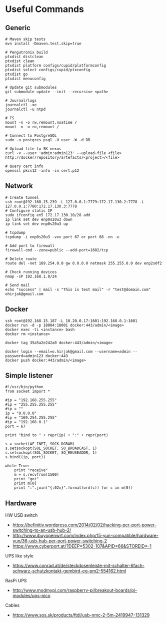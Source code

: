 # Useful Commands
## Generic
```
# Maven skip tests
mvn install -Dmaven.test.skip=true
 
# Pengutronix build
ptxdist distclean
ptxdist clean
ptxdist platform configs/cupid/platformconfig
ptxdist select configs/cupid/ptxconfig
ptxdist go
ptxdist menuconfig
 
# Update git submodules
git submodule update --init --recursive <path>
 
# Journal/logs
journalctl -xe
journalctl -u ntpd
 
# FS
mount -n -o rw,remount,noatime /
mount -n -o ro,remount /
 
# Connect to PostgreSQL
sudo -u postgres psql -U user -W -d DB
 
# Upload file to SK nexus
curl -v --user 'admin:admin123' --upload-file <file> http://docker/repository/artefacts/<project>/<file>

# Query cert info
openssl pkcs12 -info -in cert.p12 
```
## Network
```
# Create tunnel
ssh root@192.168.15.239 -L 127.0.0.1:7779:172.17.130.2:7778 -L 127.0.0.1:7780:172.17.130.3:7778
# Configure static IP
sudo ifconfig en5 172.17.130.10/28 add
ip link set dev enp0s20u3 down
ip link set dev enp0s20u3 up

# tcpdump
tcpdump -i enp0s20u3 -vvv port 67 or port 68 -nn -e

# Add port to firewall
firewall-cmd --zone=public --add-port=1602/tcp

# Delete route
route del -net 169.254.0.0 gw 0.0.0.0 netmask 255.255.0.0 dev enp2s0f2

# Check running devices
nmap -sP 192.168.1.0/24

# Send mail
echo "success" | mail -s "This is test mail" -r "test@domain.com" ohirjak@gmail.com
```
## Docker
```
ssh root@192.168.15.187 -L 10.20.0.17:1601:192.168.0.1:1601
docker run -d -p 18004:18001 docker:443/admin/<image>
docker exec -ti <instance> bash
docker rm <instance>

docker tag 35a5a2e242a0 docker:443/admin/<image>

docker login --email=o.hirjak@gmail.com --username=admin --password=admin123 docker:443
docker push docker:443/admin/<image>
```
## Simple listener
```
#!/usr/bin/python
from socket import *

#ip = "192.168.255.255"
#ip = "255.255.255.255"
#ip = ""
ip = "0.0.0.0"
#ip = "169.254.255.255"
#ip = "192.168.0.1"
port = 67

print "bind to " + repr(ip) + ":" + repr(port)

s = socket(AF_INET, SOCK_DGRAM)
s.setsockopt(SOL_SOCKET, SO_BROADCAST, 1)
s.setsockopt(SOL_SOCKET, SO_REUSEADDR, 1)
s.bind((ip, port))

while True:
    print "receive"
    m = s.recvfrom(1500)
    print "got"
    print m[0]
    print ":".join("{:02x}".format(ord(c)) for c in m[0])
```
## Hardware

HW USB switch
- https://befinitiv.wordpress.com/2014/02/02/hacking-per-port-power-switching-to-an-usb-hub-2/
- http://www.ibuyopenwrt.com/index.php/15-yun-compatible/hardware-yun/36-usb-hub-per-port-power-switching-2
- https://www.cyberport.at/?DEEP=5302-107&APID=66&STOREID=-1

UPS like style
- https://www.conrad.at/de/steckdosenleiste-mit-schalter-6fach-schwarz-schutzkontakt-gembird-eg-pm2-554162.html

RasPi UPS
- http://www.modmypi.com/raspberry-pi/breakout-boards/pi-modules/ups-pico

Cables
- https://www.sos.sk/products/ftdi/usb-nmc-2-5m-2419947-131329
